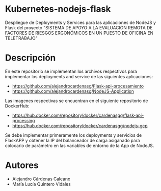 # Kubernetes-nodejs-flask
Despliegue de Deployments y Services para las aplicaciones de NodeJS y Flask del proyecto "SISTEMA DE APOYO A LA EVALUACIÓN REMOTA DE FACTORES DE RIESGOS ERGONÓMICOS EN UN PUESTO DE OFICINA EN TELETRABAJO"

# Descripción

En este repositorio se implementan los archivos respectivos para implementar los deployments and service de las siguientes aplicaciones:
* https://github.com/alejandrocardenasg/Flask-api-procesamiento
* https://github.com/alejandrocardenasg/NodeJS-Application

Las imagenes respectivas se encuentran en el siguiente repositorio de DockerHub:
* https://hub.docker.com/repository/docker/cardenasgg/flask-api-processing
* https://hub.docker.com/repository/docker/cardenasgg/nodejs-gcp

Se debe implementar primeramente los deployments y servicios de FlaskAPP y obtener la IP del balanceador de carga asiganado para colocarlo de parámetro en las variables de entorno de la App de NodeJS.

# Autores

* Alejandro Cárdenas Galeano
* María Lucía Quintero Vidales
